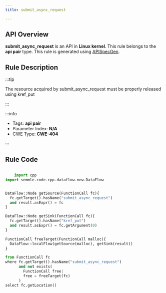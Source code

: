 ```yaml
---
title: submit_async_request

---
```



## API Overview
**submit_async_request** is an API in **Linux kernel**. This rule belongs to the **api pair** type. This rule is generated using [APISpecGen](../../tools/APISpecGen).
## Rule Description

:::tip

The resource acquired by submit_async_request must be properly released using kref_put

:::

:::info

- Tags: **api pair**
- Parameter Index: **N/A**
- CWE Type: **CWE-404**

:::

## Rule Code
```python

    import cpp
import semmle.code.cpp.dataflow.new.DataFlow


DataFlow::Node getSource(FunctionCall fc){
  fc.getTarget().hasName("submit_async_request")
  and result.asExpr() = fc
}

DataFlow::Node getSink(FunctionCall fc){
  fc.getTarget().hasName("kref_put")
  and result.asExpr() = fc.getArgument(0)
}

FunctionCall freeTarget(FunctionCall malloc){
  DataFlow::localFlow(getSource(malloc), getSink(result))
}

from FunctionCall fc
where fc.getTarget().hasName("submit_async_request")
      and not exists(
        FunctionCall free| 
        free = freeTarget(fc)
      )
select fc.getLocation()

    
```